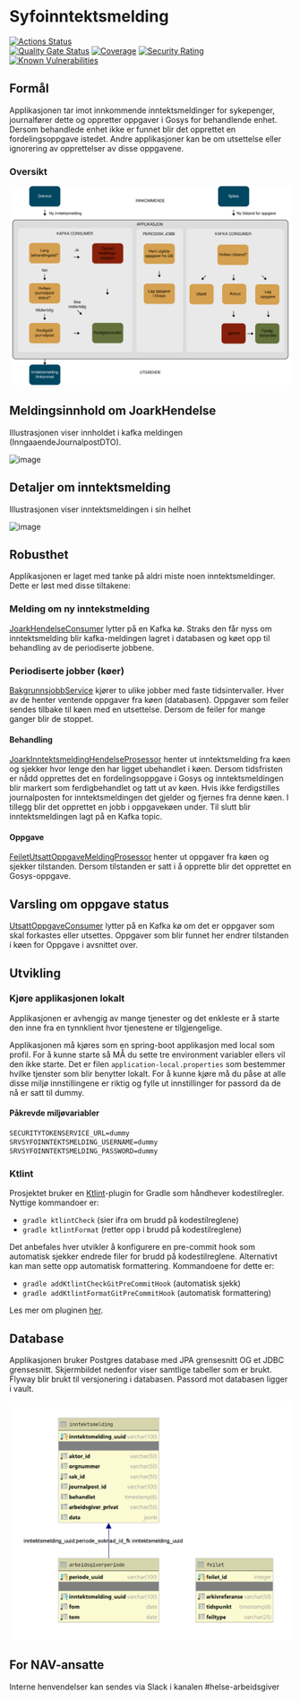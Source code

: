 # Syfoinntektsmelding

[![Actions Status](https://github.com/navikt/syfoinntektsmelding/workflows/Bygg%20og%20deploy%20til%20prod/badge.svg)](https://github.com/navikt/syfoinntektsmelding/actions)  
[![Quality Gate Status](https://sonarcloud.io/api/project_badges/measure?project=navikt_syfoinntektsmelding&metric=alert_status)](https://sonarcloud.io/dashboard?id=navikt_syfoinntektsmelding) 
[![Coverage](https://sonarcloud.io/api/project_badges/measure?project=navikt_syfoinntektsmelding&metric=coverage)](https://sonarcloud.io/dashboard?id=navikt_syfoinntektsmelding) 
[![Security Rating](https://sonarcloud.io/api/project_badges/measure?project=navikt_syfoinntektsmelding&metric=security_rating)](https://sonarcloud.io/dashboard?id=navikt_syfoinntektsmelding)
[![Known Vulnerabilities](https://snyk.io/test/github/navikt/syfoinntektsmelding/badge.svg)](https://app.snyk.io/org/helsearbeidsgiver/project/5473b422-69d5-4b60-8596-0b7402691762) 

## Formål
Applikasjonen tar imot innkommende inntektsmeldinger for sykepenger, journalfører dette og oppretter oppgaver i
Gosys for behandlende enhet. Dersom behandlede enhet ikke er funnet blir det opprettet en fordelingsoppgave istedet.
Andre applikasjoner kan be om utsettelse eller ignorering av opprettelser av disse oppgavene.

### Oversikt

![image](docs/hovedflyt.svg)

## Meldingsinnhold om JoarkHendelse
Illustrasjonen viser innholdet i kafka meldingen (InngaaendeJournalpostDTO).

![image](docs/InngaaendeJournalpostDTO.png)

## Detaljer om inntektsmelding
Illustrasjonen viser inntektsmeldingen i sin helhet

![image](docs/inntektsmelding.png)

## Robusthet
Applikasjonen er laget med tanke på aldri miste noen inntektsmeldinger. Dette er løst med disse tiltakene:

### Melding om ny inntekstmelding
[JoarkHendelseConsumer](/src/main/kotlin/no/nav/syfo/kafkamottak/JoarkHendelseConsumer) lytter på en 
Kafka kø. Straks den får nyss om inntektsmelding blir kafka-meldingen lagret i databasen og køet opp til behandling av de
periodiserte jobbene.

### Periodiserte jobber (køer)
[BakgrunnsjobbService](/src/main/kotlin/no/nav/syfo/bakgrunnsjobb/BakgrunnsjobbService) kjører to ulike jobber med faste
tidsintervaller. Hver av de henter ventende oppgaver fra køen (databasen). Oppgaver som feiler sendes tilbake til køen 
med en utsettelse. Dersom de feiler for mange ganger blir de stoppet.

#### Behandling
[JoarkInntektsmeldingHendelseProsessor](/src/main/kotlin/no/nav/syfo/kafkamottak/JoarkInntektsmeldingHendelseProsessor) henter 
ut inntektsmelding fra køen og sjekker hvor lenge den har ligget ubehandlet i køen. Dersom tidsfristen er nådd opprettes
det en fordelingsoppgave i Gosys og inntektsmeldingen blir markert som ferdigbehandlet og tatt ut av køen. Hvis ikke
ferdigstilles journalposten for inntektsmeldingen det gjelder og fjernes fra denne køen. I tillegg blir det opprettet 
en jobb i oppgavekøen under. Til slutt blir inntektsmeldingen lagt på en Kafka topic. 

#### Oppgave
[FeiletUtsattOppgaveMeldingProsessor](/src/main/kotlin/no/nav/syfo/utsattoppgave/FeiletUtsattOppgaveMeldingProsessor) henter 
ut oppgaver fra køen og sjekker tilstanden. Dersom tilstanden er satt i å opprette blir det opprettet en Gosys-oppgave.

## Varsling om oppgave status
[UtsattOppgaveConsumer](/src/main/kotlin/no/nav/syfo/utsattoppgave/UtsattOppgaveConsumer) lytter på en Kafka kø om det
er oppgaver som skal forkastes eller utsettes. Oppgaver som blir funnet her endrer tilstanden
i køen for Oppgave i avsnittet over.

## Utvikling

### Kjøre applikasjonen lokalt
Applikasjonen er avhengig av mange tjenester og det enkleste er å starte den inne fra en 
tynnklient hvor tjenestene er 
tilgjengelige. 

Applikasjonen må kjøres som en spring-boot applikasjon med local som profil. For å kunne starte 
så MÅ du sette tre 
environment variabler ellers vil den ikke starte. Det er filen `application-local.properties` 
som bestemmer hvilke tjenster som blir benytter lokalt. For å kunne kjøre må du påse at alle
disse miljø innstillingene er riktig og fylle ut innstillinger for passord da de nå er satt 
til dummy.

#### Påkrevde miljøvariabler
```
SECURITYTOKENSERVICE_URL=dummy
SRVSYFOINNTEKTSMELDING_USERNAME=dummy
SRVSYFOINNTEKTSMELDING_PASSWORD=dummy
```

### Ktlint

Prosjektet bruker en [Ktlint](https://ktlint.github.io/)-plugin for Gradle som håndhever kodestilregler. Nyttige kommandoer er:

- `gradle ktlintCheck` (sier ifra om brudd på kodestilreglene)
- `gradle ktlintFormat` (retter opp i brudd på kodestilreglene)

Det anbefales hver utvikler å konfigurere en pre-commit hook som automatisk sjekker endrede filer for brudd på kodestilreglene.
Alternativt kan man sette opp automatisk formattering. Kommandoene for dette er:

- `gradle addKtlintCheckGitPreCommitHook` (automatisk sjekk)
- `gradle addKtlintFormatGitPreCommitHook` (automatisk formattering)

Les mer om pluginen [her](https://github.com/JLLeitschuh/ktlint-gradle).

## Database
Applikasjonen bruker Postgres database med JPA grensesnitt OG et JDBC grensesnitt. Skjermbildet nedenfor viser samtlige 
tabeller som er brukt.
Flyway blir brukt til versjonering i databasen. Passord mot databasen ligger i vault. 

![image](docs/datamodell.png)

## For NAV-ansatte
Interne henvendelser kan sendes via Slack i kanalen #helse-arbeidsgiver
